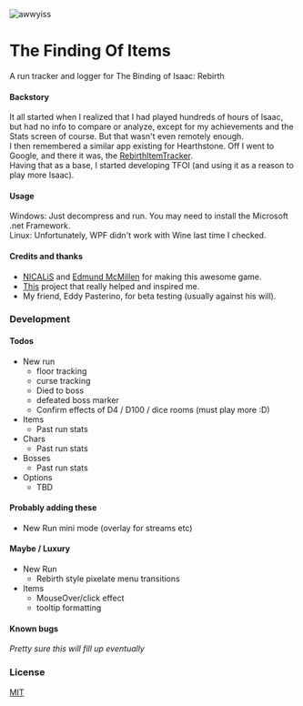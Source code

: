 ![awwyiss](https://i.imgur.com/10uOBiI.png)
# The Finding Of Items
A run tracker and logger for The Binding of Isaac: Rebirth


#### Backstory
It all started when I realized that I had played hundreds of hours of Isaac, but had no info to compare or analyze, except for my achievements and the Stats screen of course.
But that wasn't even remotely enough.  
I then remembered a similar app existing for Hearthstone.
Off I went to Google, and there it was, the [RebirthItemTracker].  
Having that as a base, I started developing TFOI (and using it as a reason to play more Isaac).


#### Usage
Windows: Just decompress and run. You may need to install the Microsoft .net Framework.  
Linux: Unfortunately, WPF didn't work with Wine last time I checked.


#### Credits and thanks

* [NICALiS] and [Edmund McMillen] for making this awesome game.
* [This] project that really helped and inspired me.
* My friend, Eddy Pasterino, for beta testing (usually against his will).

### Development
#### Todos
* New run 
  * floor tracking
  * curse tracking
  * Died to boss 
  * defeated boss marker
  * Confirm effects of D4 / D100 / dice rooms (must play more :D)
* Items
  * Past run stats
* Chars 
  * Past run stats
* Bosses
  * Past run stats
* Options
  * TBD


#### Probably adding these
* New Run mini mode (overlay for streams etc)
#### Maybe / Luxury
* New Run 
  * Rebirth style pixelate menu transitions
* Items
  * MouseOver/click effect
  * tooltip formatting


#### Known bugs
*Pretty sure this will fill up eventually*
 
### License
[MIT]


[NICALiS]: <http://nicalis.com>
[Edmund McMillen]: <https://twitter.com/edmundmcmillen>
[This]: <https://github.com/Hyphen-ated/RebirthItemTracker>
[RebirthItemTracker]: <https://github.com/Hyphen-ated/RebirthItemTracker>
[MIT]:<http://choosealicense.com/licenses/mit/>
